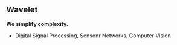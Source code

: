 ## Wavelet

**We simplify complexity.**

- Digital Signal Processing, Sensonr Networks, Computer Vision

